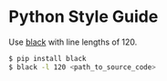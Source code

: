 # Python Style Guide

Use [black](https://github.com/psf/black) with line lengths of 120.

```bash
$ pip install black
$ black -l 120 <path_to_source_code>
```
